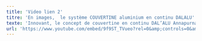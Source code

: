 ```yaml
---
title: 'Video lien 2'
titre: 'En images,  le système COUVERTINE aluminium en continu DALALU'
texte: 'Innovant, le concept de couvertine en continu DAL’ALU Annapurna est la nouvelle solution permettant de lier efficacité et esthétisme. Un concept parfait pour « couvrir » les têtes d’acrotères, en construction neuve et rénovation tant pour l’habitat, le tertiaire et l’industriel.'
url: 'https://www.youtube.com/embed/9f9ST_TVueo?rel=0&amp;controls=0&amp;showinfo=0'
---
```


